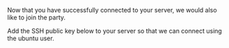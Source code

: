 Now that you have successfully connected to your server, we would also like to join the party.

Add the SSH public key below to your server so that we can connect using the ubuntu user. 
